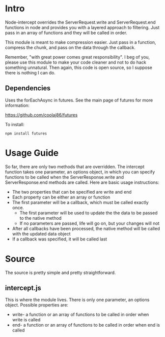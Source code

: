 Intro
=====

Node-intercept overrides the ServerRequest.write and ServerRequest.end functions in node and provides you with a layered approach to filtering.  Just pass in an array of functions and they will be called in order.

This module is meant to make compression easier. Just pass in a function, compress the chunk, and pass on the data through the callback.

Remember, "with great power comes great responsibility".  I beg of you, please use this module to make your code cleaner and not to do hack something unnatural. Then again, this code is open source, so I suppose there is nothing I can do.

Dependencies
------------

Uses the forEachAsync in futures.  See the main page of futures for more information:

https://github.com/coolaj86/futures

To install:

`npm install futures`

Usage Guide
===========

So far, there are only two methods that are overridden.  The intercept function takes one parameter, an options object, in which you can specify functions to be called when the ServerResponse.write and ServerResponse.end methods are called.  Here are basic usage instructions:

* The two properties that can be specified are write and end
* Each property can be either an array or function
* The first parameter will be a callback, which must be called exactly once.
  * The first parameter will be used to update the the data to be passed to the native method
  * If no parameters are passed, life will go on, but your changes will not
* After all callbacks have been processed, the native method will be called with the updated data object
* If a callback was specified, it will be called last

Source
======

The source is pretty simple and pretty straightforward.

intercept.js
------------

This is where the module lives.  There is only one parameter, an options object. Possible properties are:

* write- a function or an array of functions to be called in order when write is called
* end- a function or an array of functions to be called in order when end is called
